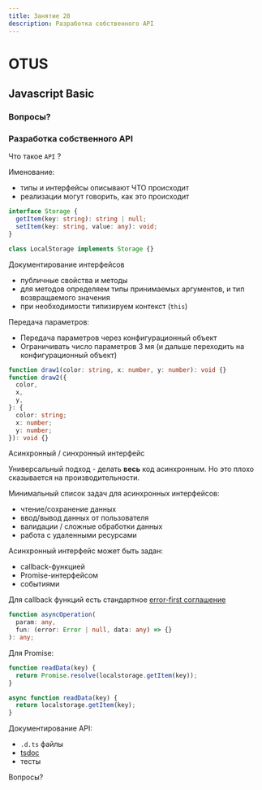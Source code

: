 ```yaml
---
title: Занятие 28
description: Разработка собственного API
---
```


# OTUS

## Javascript Basic

<!-- v -->

### Вопросы?

<!-- s -->

### Разработка собственного API

<!-- v -->

Что такое `API` ?

<!-- v -->

Именование:

- типы и интерфейсы описывают ЧТО происходит
- реализации могут говорить, как это происходит

<!-- v -->

```ts
interface Storage {
  getItem(key: string): string | null;
  setItem(key: string, value: any): void;
}

class LocalStorage implements Storage {}
```

<!-- v -->

Документирование интерфейсов

- публичные свойства и методы
- для методов определяем типы принимаемых аргументов, и тип возвращаемого значения
- при необходимости типизируем контекст (`this`)

<!-- v -->

Передача параметров:

- Передача параметров через конфигурационный объект
- Ограничивать число параметров 3 мя (и дальше переходить на конфигурационный объект)

<!-- v -->

```ts
function draw1(color: string, x: number, y: number): void {}
function draw2({
  color,
  x,
  y,
}: {
  color: string;
  x: number;
  y: number;
}): void {}
```

<!-- v -->

Асинхронный / синхронный интерфейс

<!-- v -->

Универсальный подход - делать **весь** код асинхронным. Но это плохо сказывается на производительности.

Минимальный список задач для асинхронных интерфейсов:

- чтение/сохранение данных
- ввод/вывод данных от пользователя
- валидации / сложные обработки данных
- работа с удаленными ресурсами

<!-- v -->

Асинхронный интерфейс может быть задан:

- callback-функцией
- Promise-интерфейсом
- событиями

<!-- v -->

Для callback функций есть стандартное [error-first соглашение](http://fredkschott.com/post/2014/03/understanding-error-first-callbacks-in-node-js/)

```ts
function asyncOperation(
  param: any,
  fun: (error: Error | null, data: any) => {}
): any;
```

<!-- v -->

Для Promise:

```ts
function readData(key) {
  return Promise.resolve(localstorage.getItem(key));
}

async function readData(key) {
  return localstorage.getItem(key);
}
```

<!-- v -->

Документирование API:

- `.d.ts` файлы
- [tsdoc](https://github.com/microsoft/tsdoc)
- тесты

<!-- v -->

Вопросы?
